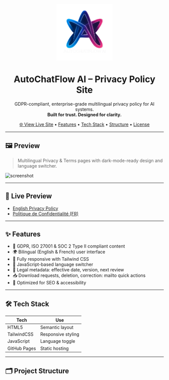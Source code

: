 <p align="center">
  <img src="assets/logo_autochatflow.png" alt="AutoChatFlow AI Logo" width="180"/>
</p>

<h1 align="center">AutoChatFlow AI – Privacy Policy Site</h1>

<p align="center">
  GDPR-compliant, enterprise-grade multilingual privacy policy for AI systems.
  <br/>
  <strong>Built for trust. Designed for clarity.</strong>
</p>

<p align="center">
  <a href="https://autochatflow.dpdns.org/en/privacy.html">🌐 View Live Site</a> • 
  <a href="#features">Features</a> • 
  <a href="#tech-stack">Tech Stack</a> • 
  <a href="#project-structure">Structure</a> • 
  <a href="#license">License</a>
</p>

---

## 🖼️ Preview

> Multilingual Privacy & Terms pages with dark-mode-ready design and language switcher.

![screenshot](assets/screenshot.png)

---

## 🚀 Live Preview

- [English Privacy Policy](https://autochatflow.dpdns.org/en/privacy.html)
- [Politique de Confidentialité (FR)](https://autochatflow.dpdns.org/fr/politique.html)

---

## ✨ Features

- 🔐 GDPR, ISO 27001 & SOC 2 Type II compliant content
- 🌍 Bilingual (English & French) user interface
- 📱 Fully responsive with Tailwind CSS
- 🔄 JavaScript-based language switcher
- 📌 Legal metadata: effective date, version, next review
- 📥 Download requests, deletion, correction: mailto quick actions
- 🧠 Optimized for SEO & accessibility

---

## 🛠 Tech Stack

| Tech        | Use                                  |
|-------------|---------------------------------------|
| HTML5       | Semantic layout                      |
| TailwindCSS | Responsive styling                   |
| JavaScript  | Language toggle                      |
| GitHub Pages| Static hosting                       |

---

## 🗂️ Project Structure
